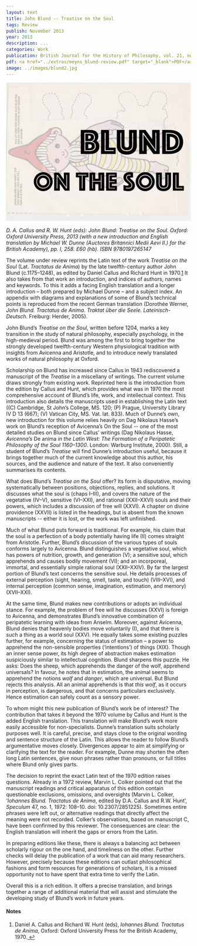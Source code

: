 ```yaml
---
layout: text
title: John Blund -- Treatise on the Soul
tags: Review
publish: November 2013
year: 2013
description: ...
categories: Work
publication: British Journal for the History of Philosophy, vol. 21, no. 6 (2013), pp. 1232–1234. doi 10.1080/09608788.2013.852966 <a href="https://doi.org/10.1080/09608788.2013.852966" target="_blank"> ↗</a>
pdf: <a href="../extras/meyns_blund-review.pdf" target="_blank">PDF</a>
image: ../images/blund2.jpg
---
```


![John Blund](../images/blund2.jpg)

_D. A. Callus and R. W. Hunt (eds): John Blund: Treatise on the Soul. Oxford: Oxford University Press, 2013 (with a new introduction and English translation by Michael W. Dunne (Auctores Britannici Medii Aevi II.) for the British Academy), pp. l, 258. £60 (hb). ISBN 9780197265147_

The volume under review reprints the Latin text of the work _Treatise on the Soul_ (Lat. _Tractatus de Anima_) by the late twelfth-century author John Blund (c.1175–1248), as edited by Daniel Callus and Richard Hunt in 1970.<a id="footnote-1-ref" class="footnote" href="#footnote-1">1</a> It also takes from that work an introduction, and indices of authors, names and keywords. To this it adds a facing English translation and a longer introduction – both prepared by Michael Dunne – and a subject index. An appendix with diagrams and explanations of some of Blund’s technical points is reproduced from the recent German translation (Dorothée Werner, _John Blund. Tractatus de Anima. Traktat über die Seele. Lateinisch-Deutsch_. Freiburg: Herder, 2005).

John Blund’s _Treatise on the Soul_, written before 1204, marks a key transition in the study of natural philosophy, especially psychology, in the high-medieval period. Blund was among the first to bring together the strongly developed twelfth-century Western physiological tradition with insights from Avicenna and Aristotle, and to introduce newly translated works of natural philosophy at Oxford.

Scholarship on Blund has increased since Callus in 1943 rediscovered a manuscript of the _Treatise_ in a miscellany of writings. The current volume draws strongly from existing work. Reprinted here is the introduction from the edition by Callus and Hunt, which provides what was in 1970 the most comprehensive account of Blund’s life, work, and intellectual context. This introduction also details the manuscripts used in establishing the Latin text ((C) Cambridge, St John’s College, MS. 120; (P) Prague, University Library IV D 13 (667); (V) Vatican City, MS. Vat. lat. 833). Much of Dunne’s own, new introduction for this volume relies heavily on Dag Nikolaus Hasse’s work on Blund’s reception of Avicenna’s On the Soul -- one of the most detailed studies on Blund since Callus’ writings (Dag Nikolaus Hasse, _Avicenna’s_ De anima _in the Latin West: The Formation of a Peripatetic Philosophy of the Soul 1160–1300_. London: Warburg Institute, 2000). Still, a student of Blund’s _Treatise_ will find Dunne’s introduction useful, because it brings together much of the current knowledge about this author, his sources, and the audience and nature of the text. It also conveniently summarises its contents.

What does Blund’s _Treatise on the Soul_ offer? Its form is disputative, moving systematically between positions, objections, replies, and solutions. It discusses what the soul is (chaps I–III), and covers the nature of the vegetative (IV–V), sensitive (VI–XXI), and rational (XXII–XXVI) souls and their powers, which includes a discussion of free will (XXVI). A chapter on divine providence (XXVII) is listed in the headings, but is absent from the known manuscripts -- either it is lost, or the work was left unfinished.

Much of what Blund puts forward is traditional. For example, his claim that the soul is a perfection of a body potentially having life (II) comes straight from Aristotle. Further, Blund’s discussion of the various types of souls conforms largely to Avicenna. Blund distinguishes a vegetative soul, which has powers of nutrition, growth, and generation (V); a sensitive soul, which apprehends and causes bodily movement (VI); and an incorporeal, immortal, and essentially simple rational soul (XXII–XXIV). By far the largest portion of Blund’s text concerns the sensitive soul. He details processes of external perception (sight, hearing, smell, taste, and touch) (VIII–XVI), and internal perception (common sense, imagination, estimation, and memory) (XVII–XXI).

At the same time, Blund makes new contributions or adopts an individual stance. For example, the problem of free will he discusses (XXVI) is foreign to Avicenna, and demonstrates Blund’s innovative combination of peripatetic learning with ideas from Anselm. Moreover, against Avicenna, Blund denies that heavenly bodies move voluntarily (I), and that there is such a thing as a world soul (XXV). He equally takes some existing puzzles further, for example, concerning the status of estimation – a power to apprehend the non-sensible properties (‘intentions’) of things (XIX). Though an inner sense power, its high degree of abstraction makes estimation suspiciously similar to intellectual cognition. Blund sharpens this puzzle. He asks: Does the sheep, which apprehends the danger of the wolf, apprehend universals? In favour, he notes that in estimation, the animal seems to apprehend the notions _wolf_ and _danger_, which are universal. But Blund rejects this analysis. All an animal apprehends is that _this wolf_, as it occurs in perception, is dangerous, and that concerns particulars exclusively. Hence estimation can safely count as a sensory power.

To whom might this new publication of Blund’s work be of interest? The contribution that takes it beyond the 1970 volume by Callus and Hunt is the added English translation. This translation will make Blund’s work more easily accessible for non-specialists. Dunne’s translation suits scholarly purposes well. It is careful, precise, and stays close to the original wording and sentence structure of the Latin. This allows the reader to follow Blund’s argumentative moves closely. Divergences appear to aim at simplifying or clarifying the text for the reader. For example, Dunne may shorten the often long Latin sentences, give noun phrases rather than pronouns, or full titles where Blund only gives parts.

The decision to reprint the exact Latin text of the 1970 edition raises questions. Already in a 1972 review, Marvin L. Colker pointed out that the manuscript readings and critical apparatus of this edition contain questionable exclusions, omissions, and oversights (Marvin L. Colker, ‘_Iohannes Blund. Tractatus de Anima_, edited by D.A. Callus and R.W. Hunt’, _Speculum_ 47, no. 1, 1972: 108–10. doi: 10.2307/2851225). Sometimes entire phrases were left out, or alternative readings that directly affect the meaning were not recorded. Colker’s observations, based on manuscript C, have been confirmed by this reviewer. The consequences are clear: the English translation will inherit the gaps or errors from the Latin.

In preparing editions like these, there is always a balancing act between scholarly rigour on the one hand, and timeliness on the other. Further checks will delay the publication of a work that can aid many researchers. However, precisely because these editions can outlast philosophical fashions and form resources for generations of scholars, it is a missed opportunity not to have spent that extra time to verify the Latin.

Overall this is a rich edition. It offers a precise translation, and brings together a range of additional material that will assist and stimulate the developing study of Blund’s work in future years.

#### Notes

1. <p id="footnote-1">Daniel A. Callus and Richard W. Hunt (eds), <i>Iohannes Blund. Tractatus de Anima</i>, Oxford: Oxford University Press for the British Academy, 1970.<a href="#footnote-1-ref"> ↩</a>